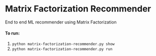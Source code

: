 # Matrix Factorization Recommender
End to end ML recommender using Matrix Factorization

#### To run:
1. ```python matrix-factorization-recommender.py show```
1. ```python matrix-factorization-recommender.py run```
